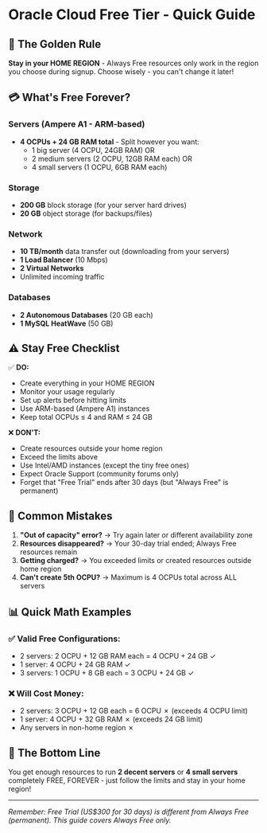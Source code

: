 # Oracle Cloud Free Tier - Quick Guide

## 🎯 The Golden Rule
**Stay in your HOME REGION** - Always Free resources only work in the region you choose during signup. Choose wisely - you can't change it later!

## 💳 What's Free Forever?

### Servers (Ampere A1 - ARM-based)
- **4 OCPUs + 24 GB RAM total** - Split however you want:
  - 1 big server (4 OCPU, 24GB RAM) OR
  - 2 medium servers (2 OCPU, 12GB RAM each) OR  
  - 4 small servers (1 OCPU, 6GB RAM each)

### Storage
- **200 GB** block storage (for your server hard drives)
- **20 GB** object storage (for backups/files)

### Network
- **10 TB/month** data transfer out (downloading from your servers)
- **1 Load Balancer** (10 Mbps)
- **2 Virtual Networks**
- Unlimited incoming traffic

### Databases
- **2 Autonomous Databases** (20 GB each)
- **1 MySQL HeatWave** (50 GB)

## ⚠️ Stay Free Checklist

✅ **DO:**
- Create everything in your HOME REGION
- Monitor your usage regularly  
- Set up alerts before hitting limits
- Use ARM-based (Ampere A1) instances
- Keep total OCPUs ≤ 4 and RAM ≤ 24 GB

❌ **DON'T:**
- Create resources outside your home region
- Exceed the limits above
- Use Intel/AMD instances (except the tiny free ones)
- Expect Oracle Support (community forums only)
- Forget that "Free Trial" ends after 30 days (but "Always Free" is permanent)

## 🚨 Common Mistakes

1. **"Out of capacity" error?** → Try again later or different availability zone
2. **Resources disappeared?** → Your 30-day trial ended; Always Free resources remain
3. **Getting charged?** → You exceeded limits or created resources outside home region
4. **Can't create 5th OCPU?** → Maximum is 4 OCPUs total across ALL servers

## 📊 Quick Math Examples

### ✅ Valid Free Configurations:
- 2 servers: 2 OCPU + 12 GB RAM each = 4 OCPU + 24 GB ✓
- 1 server: 4 OCPU + 24 GB RAM ✓
- 3 servers: 1 OCPU + 8 GB each = 3 OCPU + 24 GB ✓

### ❌ Will Cost Money:
- 2 servers: 3 OCPU + 12 GB each = 6 OCPU ✗ (exceeds 4 OCPU limit)
- 1 server: 4 OCPU + 32 GB RAM ✗ (exceeds 24 GB limit)
- Any servers in non-home region ✗

## 🎁 The Bottom Line

You get enough resources to run **2 decent servers** or **4 small servers** completely FREE, FOREVER - just follow the limits and stay in your home region!

---
*Remember: Free Trial (US$300 for 30 days) is different from Always Free (permanent). This guide covers Always Free only.*